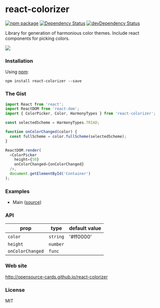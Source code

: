 # react-colorizer

[![npm package](https://badge.fury.io/js/react-colorizer.svg)](https://www.npmjs.org/package/react-colorizer)
[![Dependency Status](https://david-dm.org/opensource-cards/react-colorizer.svg)](https://david-dm.org/opensource-cards/react-colorizer)
[![devDependency Status](https://david-dm.org/opensource-cards/react-colorizer/dev-status.svg)](https://david-dm.org/opensource-cards/react-colorizer#info=devDependencies)

Library for generation of harmonious color themes. Include react components for picking colors.

![](https://github.com/opensource-cards/react-colorizer/blob/master/demo.gif)

### Installation

Using [npm](https://www.npmjs.com/):

```
npm install react-colorizer --save
```

### The Gist

```javascript
import React from 'react';
import ReactDOM from 'react-dom';
import { ColorPicker, Color, HarmonyTypes } from 'react-colorizer';

const selectedScheme = HarmonyTypes.TRIAD;

function onColorChanged(color) {
  const fullScheme = color.fullScheme(selectedScheme);
}

ReactDOM.render(
  <ColorPicker
    height={50}
    onColorChanged={onColorChanged}
  />,
  document.getElementById('Container')
);
```

### Examples

* Main ([source](https://github.com/opensource-cards/react-colorizer/tree/master/examples/main))

### API

prop             | type                 | default value
-----------------|----------------------|--------------
`color`          | `string`             | '#ff0000'
`height`         | `number`             |
`onColorChanged` | `func`               |

### Web site

http://opensource-cards.github.io/react-colorizer

### License

MIT
